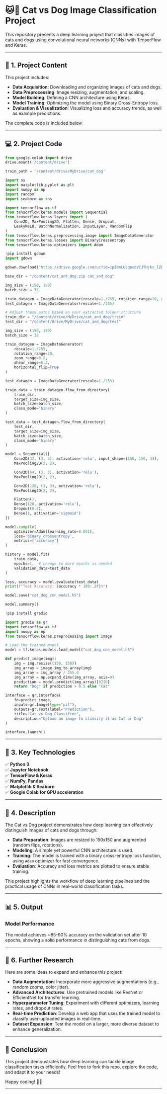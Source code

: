 
# 🐱🐶 Cat vs Dog Image Classification Project

This repository presents a deep learning project that classifies images of cats and dogs using convolutional neural networks (CNNs) with TensorFlow and Keras.

---

## 📁 1. Project Content

This project includes:

- **Data Acquisition**: Downloading and organizing images of cats and dogs.
- **Data Preprocessing**: Image resizing, augmentation, and scaling.
- **Model Building**: Defining a CNN architecture using Keras.
- **Model Training**: Optimizing the model using Binary Cross-Entropy loss.
- **Evaluation & Visualization**: Visualizing loss and accuracy trends, as well as example predictions.

The complete code is included below.

---

## 💻 2. Project Code

```python
from google.colab import drive
drive.mount('/content/drive')

train_path = '/content/drive/MyDrive/cat_dog'

```
```python
import os
import matplotlib.pyplot as plt
import numpy as np
import random
import seaborn as sns

import tensorflow as tf
from tensorflow.keras.models import Sequential
from tensorflow.keras.layers import (
    Conv2D, MaxPooling2D, Flatten, Dense, Dropout,
    LeakyReLU, BatchNormalization, InputLayer, RandomFlip
)
from tensorflow.keras.preprocessing.image import ImageDataGenerator
from tensorflow.keras.losses import BinaryCrossentropy
from tensorflow.keras.optimizers import Adam

```
```python
!pip install gdown
import gdown

gdown.download('https://drive.google.com/uc?id=1pIdmLUSqocdVCJTHjks_lZF3WB_9g5QI', 'cat_and_dog.zip', quiet=False)

```
```python
base_dir = "/content/cat_and_dog.zip cat_and_dog"

```
```python
img_size = (150, 150)
batch_size = 32

train_datagen = ImageDataGenerator(rescale=1./255, rotation_range=20, zoom_range=0.2, shear_range=0.2, horizontal_flip=True)
test_datagen = ImageDataGenerator(rescale=1./255)

```
```python
# Adjust these paths based on your extracted folder structure
train_dir = "/content/drive/MyDrive/cat_and_dog/train"
test_dir = "/content/drive/MyDrive/cat_and_dog/test"

img_size = (150, 150)
batch_size = 32

train_datagen = ImageDataGenerator(
    rescale=1./255,
    rotation_range=20,
    zoom_range=0.2,
    shear_range=0.2,
    horizontal_flip=True
)

test_datagen = ImageDataGenerator(rescale=1./255)

train_data = train_datagen.flow_from_directory(
    train_dir,
    target_size=img_size,
    batch_size=batch_size,
    class_mode='binary'
)

test_data = test_datagen.flow_from_directory(
    test_dir,
    target_size=img_size,
    batch_size=batch_size,
    class_mode='binary'
)

```
```python
model = Sequential([
    Conv2D(32, (3, 3), activation='relu', input_shape=(150, 150, 3)),
    MaxPooling2D(2, 2),

    Conv2D(64, (3, 3), activation='relu'),
    MaxPooling2D(2, 2),

    Conv2D(128, (3, 3), activation='relu'),
    MaxPooling2D(2, 2),

    Flatten(),
    Dense(128, activation='relu'),
    Dropout(0.5),
    Dense(1, activation='sigmoid')
])

```
```python
model.compile(
    optimizer=Adam(learning_rate=0.001),
    loss='binary_crossentropy',
    metrics=['accuracy']
)

history = model.fit(
    train_data,
    epochs=1,  # change to more epochs as needed
    validation_data=test_data
)

```
```python
loss, accuracy = model.evaluate(test_data)
print(f"Test Accuracy: {accuracy * 100:.2f}%")

model.save("cat_dog_cnn_model.h5")

```
```python
model.summary()

```
```python
!pip install gradio

import gradio as gr
import tensorflow as tf
import numpy as np
from tensorflow.keras.preprocessing import image

# Load the trained model
model = tf.keras.models.load_model("cat_dog_cnn_model.h5")

def predict_image(img):
    img = img.resize((150, 150))
    img_array = image.img_to_array(img)
    img_array = img_array / 255.0
    img_array = np.expand_dims(img_array, axis=0)
    prediction = model.predict(img_array)[0][0]
    return "Dog" if prediction > 0.5 else "Cat"

interface = gr.Interface(
    fn=predict_image,
    inputs=gr.Image(type="pil"),
    outputs=gr.Text(label="Prediction"),
    title="Cat vs Dog Classifier",
    description="Upload an image to classify it as Cat or Dog"
)

interface.launch()

```

---

## 🔧 3. Key Technologies

✅ **Python 3**  
✅ **Jupyter Notebook**  
✅ **TensorFlow & Keras**  
✅ **NumPy, Pandas**  
✅ **Matplotlib & Seaborn**  
✅ **Google Colab for GPU acceleration**  

---

## 📝 4. Description

The Cat vs Dog project demonstrates how deep learning can effectively distinguish images of cats and dogs through:

- **Data Preparation**: Images are resized to 150x150 and augmented (random flips, rotations).
- **Modeling**: A simple yet powerful CNN architecture is used.
- **Training**: The model is trained with a binary cross-entropy loss function, using `Adam` optimizer for fast convergence.
- **Evaluation**: Accuracy and loss metrics are plotted to ensure stable training.

This project highlights the workflow of deep learning pipelines and the practical usage of CNNs in real-world classification tasks.

---

## 📊 5. Output

### Model Performance
The model achieves ~85-90% accuracy on the validation set after 10 epochs, showing a solid performance in distinguishing cats from dogs.



---

## 🔬 6. Further Research

Here are some ideas to expand and enhance this project:

- **Data Augmentation**: Incorporate more aggressive augmentations (e.g., random zooms, color jitter).
- **Advanced Architectures**: Use pretrained models like ResNet or EfficientNet for transfer learning.
- **Hyperparameter Tuning**: Experiment with different optimizers, learning rates, and dropout rates.
- **Real-time Prediction**: Develop a web app that uses the trained model to classify user-uploaded images in real-time.
- **Dataset Expansion**: Test the model on a larger, more diverse dataset to enhance generalization.

---

## 🚀 Conclusion

This project demonstrates how deep learning can tackle image classification tasks efficiently. Feel free to fork this repo, explore the code, and adapt it to your needs!

Happy coding! 🚀✨

---
